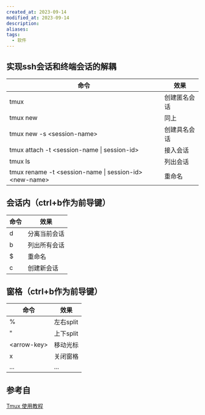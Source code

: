 ```yaml
---
created_at: 2023-09-14
modified_at: 2023-09-14
description: 
aliases: 
tags:
  - 软件
---
```

## 实现ssh会话和终端会话的解耦

|命令|效果|
|--|--|
|tmux|创建匿名会话|
|tmux new|同上|
|tmux new -s \<session-name\>|创建具名会话|
|tmux attach -t \<session-name \| session-id\>|接入会话|
|tmux ls|列出会话|
|tmux rename -t \<session-name \| session-id\>  \<new-name\>|重命名|

## 会话内（ctrl+b作为前导键）

|命令|效果|
|--|--|
|d|分离当前会话|
|b|列出所有会话|
|$|重命名|
|c|创建新会话|

## 窗格（ctrl+b作为前导键）

|命令|效果|
|--|--|
|%|左右split|
|"|上下split|
|\<arrow-key\>|移动光标|
|x|关闭窗格|
|...|...|


## 参考自
[Tmux 使用教程](https://www.ruanyifeng.com/blog/2019/10/tmux.html)